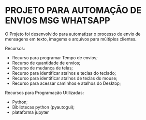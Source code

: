 # PROJETO PARA AUTOMAÇÃO DE ENVIOS MSG WHATSAPP
O Projeto foi desenvolvido para automatizar o processo de envio de mensagens em texto, imagems e arquivos para múltiplos clientes.

Recursos:
- Recurso para programar Tempo de envios;
- Recurso de quantidade de envios;
- Recurso de mudança de telas;
- Recurso para identificar atalhos e teclas do teclado;
- Recurso para identificar atalhos de teclas do mouse;
- Recurso para acessar caminhos e atalhos do Desktop;

Recursos para Programação Utilizadas:
- Python;
- Bibliotecas python (pyautogui);
- plataforma jupyter
  

